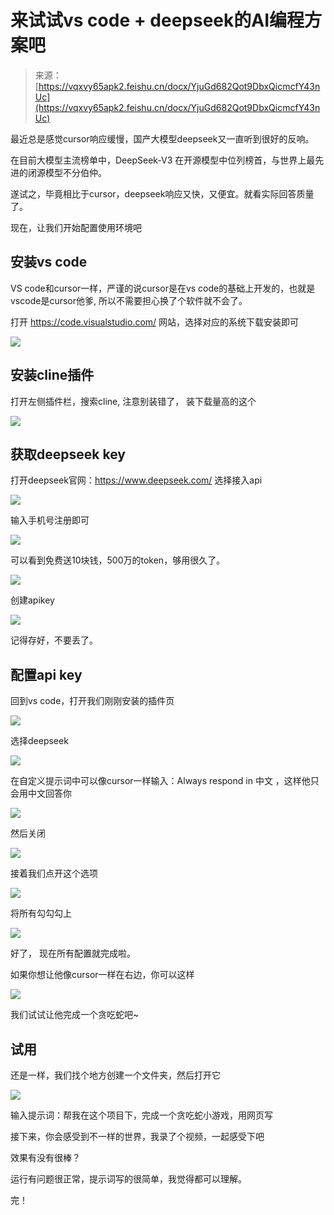 # 来试试vs code + deepseek的AI编程方案吧

> 来源：[https://vqxvy65apk2.feishu.cn/docx/YjuGd682Qot9DbxQicmcfY43nUc](https://vqxvy65apk2.feishu.cn/docx/YjuGd682Qot9DbxQicmcfY43nUc)

最近总是感觉cursor响应缓慢，国产大模型deepseek又一直听到很好的反响。

在目前大模型主流榜单中，DeepSeek-V3 在开源模型中位列榜首，与世界上最先进的闭源模型不分伯仲。

遂试之，毕竟相比于cursor，deepseek响应又快，又便宜。就看实际回答质量了。

现在，让我们开始配置使用环境吧

## 安装vs code

VS code和cursor一样，严谨的说cursor是在vs code的基础上开发的，也就是vscode是cursor他爹, 所以不需要担心换了个软件就不会了。

打开 https://code.visualstudio.com/ 网站，选择对应的系统下载安装即可

![](img/5c887a86cf706c22cf902b12d91dff3a.png)

## 安装cline插件

打开左侧插件栏，搜索cline, 注意别装错了， 装下载量高的这个

![](img/9ab62ea6bbfccd3ee81b611ff08416ae.png)

## 获取deepseek key

打开deepseek官网：https://www.deepseek.com/ 选择接入api

![](img/dc3df86b3035f17e5bfee82375f7229e.png)

输入手机号注册即可

![](img/6c9e2ce5699d02f2bfe49d8535abe3db.png)

可以看到免费送10块钱，500万的token，够用很久了。

![](img/c14b85cbd660524b44b0f8abf36782e9.png)

创建apikey

![](img/3e97d162a5ca91bb7f427e45a8f0e345.png)

记得存好，不要丢了。

## 配置api key

回到vs code，打开我们刚刚安装的插件页

![](img/a23becb0944252aa23a3098b19de4b4a.png)

选择deepseek

![](img/b9b338a0b0f996a418efb9bcfa2314b7.png)

在自定义提示词中可以像cursor一样输入：Always respond in 中文 ，这样他只会用中文回答你

![](img/fd8a79f61623602d5bd9cc4ac408d59f.png)

然后关闭

![](img/f1d2824c1d8d1bd82a327fff92e11646.png)

接着我们点开这个选项

![](img/6e04e63e43f7f3f49639731606895192.png)

将所有勾勾勾上

![](img/e22f5912f4e1d190a5626b5505f55ec9.png)

好了， 现在所有配置就完成啦。

如果你想让他像cursor一样在右边，你可以这样

![](img/45603c1f3b11266f9b78c6a7be7fec3e.png)

我们试试让他完成一个贪吃蛇吧~

## 试用

还是一样，我们找个地方创建一个文件夹，然后打开它

![](img/3c8207562f1ffe397fc5fc83bcf32633.png)

输入提示词：帮我在这个项目下，完成一个贪吃蛇小游戏，用网页写

接下来，你会感受到不一样的世界，我录了个视频，一起感受下吧

效果有没有很棒？

运行有问题很正常，提示词写的很简单，我觉得都可以理解。

完！